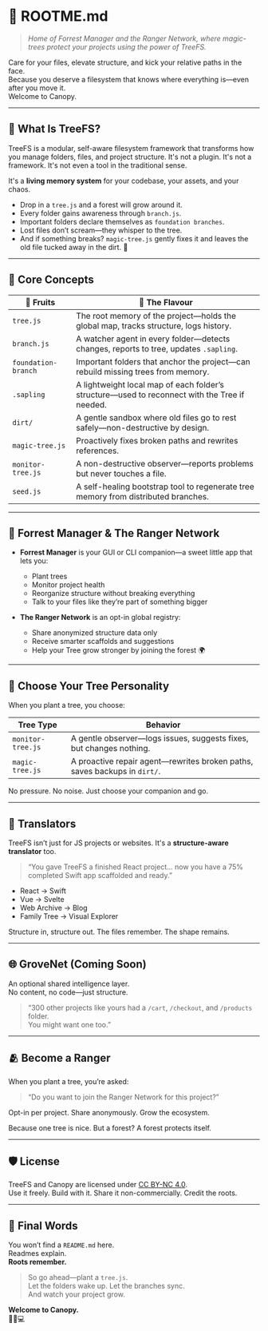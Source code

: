 # 🌳 ROOTME.md  
> *Home of Forrest Manager and the Ranger Network, where magic-trees protect your projects using the power of TreeFS.*

Care for your files, elevate structure, and kick your relative paths in the face.  
Because you deserve a filesystem that knows where everything is—even after you move it.  
Welcome to Canopy.

---

## 🍄 What Is TreeFS?

TreeFS is a modular, self-aware filesystem framework that transforms how you manage folders, files, and project structure. It's not a plugin. It's not a framework. It's not even a tool in the traditional sense.

It's a **living memory system** for your codebase, your assets, and your chaos.

- Drop in a `tree.js` and a forest will grow around it.
- Every folder gains awareness through `branch.js`.
- Important folders declare themselves as `foundation branches`.
- Lost files don’t scream—they whisper to the tree.
- And if something breaks? `magic-tree.js` gently fixes it and leaves the old file tucked away in the dirt. 🌱

---

## 🧠 Core Concepts

| 🌳 Fruits            | 🌿 The Flavour                                                                                |
|----------------------|-----------------------------------------------------------------------------------------------|
| `tree.js`            | The root memory of the project—holds the global map, tracks structure, logs history.          |
| `branch.js`          | A watcher agent in every folder—detects changes, reports to tree, updates `.sapling`.         |
| `foundation-branch`  | Important folders that anchor the project—can rebuild missing trees from memory.              |
| `.sapling`           | A lightweight local map of each folder’s structure—used to reconnect with the Tree if needed. |
| `dirt/`              | A gentle sandbox where old files go to rest safely—non-destructive by design.                 |
| `magic-tree.js`      | Proactively fixes broken paths and rewrites references.                                       |
| `monitor-tree.js`    | A non-destructive observer—reports problems but never touches a file.                         |
| `seed.js`            | A self-healing bootstrap tool to regenerate tree memory from distributed branches.            |

---

## 🧰 Forrest Manager & The Ranger Network

- **Forrest Manager** is your GUI or CLI companion—a sweet little app that lets you:
  - Plant trees
  - Monitor project health
  - Reorganize structure without breaking everything
  - Talk to your files like they’re part of something bigger

- **The Ranger Network** is an opt-in global registry:
  - Share anonymized structure data only
  - Receive smarter scaffolds and suggestions
  - Help your Tree grow stronger by joining the forest 🌍

---

## 🧙 Choose Your Tree Personality

When you plant a tree, you choose:

| Tree Type        | Behavior                                                                 |
|------------------|--------------------------------------------------------------------------|
| `monitor-tree.js` | A gentle observer—logs issues, suggests fixes, but changes nothing.     |
| `magic-tree.js`   | A proactive repair agent—rewrites broken paths, saves backups in `dirt/`. |

No pressure. No noise. Just choose your companion and go.

---

## 🧭 Translators

TreeFS isn’t just for JS projects or websites. It's a **structure-aware translator** too.

> “You gave TreeFS a finished React project... now you have a 75% completed Swift app scaffolded and ready.”

- React → Swift
- Vue → Svelte
- Web Archive → Blog
- Family Tree → Visual Explorer

Structure in, structure out. The files remember. The shape remains.

---

## 🌐 GroveNet (Coming Soon)

An optional shared intelligence layer.  
No content, no code—just structure.

> “300 other projects like yours had a `/cart`, `/checkout`, and `/products` folder.  
You might want one too.”

---

## 🫂 Become a Ranger

When you plant a tree, you’re asked:

> “Do you want to join the Ranger Network for this project?”

Opt-in per project. Share anonymously. Grow the ecosystem.

Because one tree is nice. But a forest? A forest protects itself.

---

## 🛡️ License

TreeFS and Canopy are licensed under [CC BY-NC 4.0](https://creativecommons.org/licenses/by-nc/4.0/).  
Use it freely. Build with it. Share it non-commercially. Credit the roots.

---

## 💬 Final Words

You won’t find a `README.md` here.  
Readmes explain.  
**Roots remember.**

> So go ahead—plant a `tree.js`.  
Let the folders wake up. Let the branches sync.  
And watch your project grow.

**Welcome to Canopy.**  
🌳🧠💻
